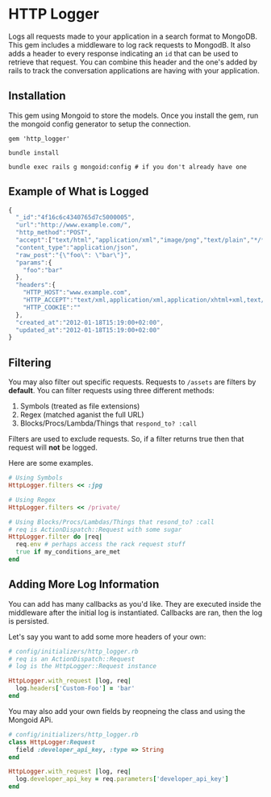 # HTTP Logger

Logs all requests made to your application in a search format to
MongoDB. This gem includes a middleware to log rack requests to MongodB.
It also adds a header to every response indicating an `id` that can be
used to retrieve that request. You can combine this header and the one's
added by rails to track the conversation applications are having with 
your application.

## Installation

This gem using Mongoid to store the models. Once you install the gem,
run the mongoid config generator to setup the connection.

```
gem 'http_logger'

bundle install

bundle exec rails g mongoid:config # if you don't already have one
```

## Example of What is Logged

```javascript
{
  "_id":"4f16c6c4340765d7c5000005",
  "url":"http://www.example.com/",
  "http_method":"POST",
  "accept":["text/html","application/xml","image/png","text/plain","*/*"],
  "content_type":"application/json",
  "raw_post":"{\"foo\": \"bar\"}",
  "params":{
    "foo":"bar"
  },
  "headers":{
    "HTTP_HOST":"www.example.com",
    "HTTP_ACCEPT":"text/xml,application/xml,application/xhtml+xml,text/html;q=0.9,text/plain;q=0.8,image/png,*/*;q=0.5",
    "HTTP_COOKIE":""
  },
  "created_at":"2012-01-18T15:19:00+02:00",
  "updated_at":"2012-01-18T15:19:00+02:00"
}
```

## Filtering

You may also filter out specific requests. Requests to `/assets` are
filters by **default**. You can filter requests using three different
methods:

1. Symbols (treated as file extensions)
2. Regex (matched aganist the full URL)
3. Blocks/Procs/Lambda/Things that `respond_to? :call`

Filters are used to exclude requests. So, if a filter returns true then
that request will **not** be logged.

Here are some examples.

```ruby
# Using Symbols
HttpLogger.filters << :jpg

# Using Regex
HttpLogger.filters << /private/

# Using Blocks/Procs/Lambdas/Things that resond_to? :call
# req is ActionDispatch::Request with some sugar
HttpLogger.filter do |req|
  req.env # perhaps access the rack request stuff
  true if my_conditions_are_met
end
```

## Adding More Log Information

You can add has many callbacks as you'd like. They are executed inside
the middleware after the initial log is instantiated. Callbacks are ran,
then the log is persisted. 

Let's say you want to add some more headers of your own:

```ruby
# config/initializers/http_logger.rb
# req is an ActionDispatch::Request
# log is the HttpLogger::Request instance

HttpLogger.with_request |log, req|
  log.headers['Custom-Foo'] = 'bar'
end
```

You may also add your own fields by reopneing the class and using the
Mongoid APi.

```ruby
# config/initializers/http_logger.rb
class HttpLogger:Request
  field :developer_api_key, :type => String
end

HttpLogger.with_request |log, req|
  log.developer_api_key = req.parameters['developer_api_key']
end
```
